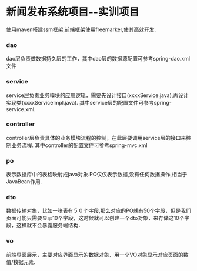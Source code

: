 # 新闻发布系统项目--实训项目
使用maven搭建ssm框架,前端框架使用freemarker,使其高效开发.
### dao
dao层负责做数据持久层的工作，其中dao层的数据源配置可参考spring-dao.xml文件
### service
service层负责业务模块的应用逻辑，需要先设计接口(xxxxService.java),再设计实现类(xxxxServiceImpl.java).
其中service层的配置文件可参考spring-service.xml.
### controller
controller层负责具体的业务模块流程的控制，在此层要调用service层的接口来控制业务流程.
其中controller的配置文件可参考spring-mvc.xml
### po 
表示数据库中的表格映射成java对象.PO仅仅表示数据,没有任何数据操作,相当于JavaBean作用.
### dto
数据传输对象，比如一张表有５０个字段,那么对应的PO就有50个字段，但是我们页面可能只需要显示10个字段，这时候就可以创建一个dto对象，来存储这10个字段，这样就不会暴露服务端结构．
### vo 
前端界面展示，主要对应界面显示的数据对象．用一个VO对象显示对应页面的数值/数据元素.



